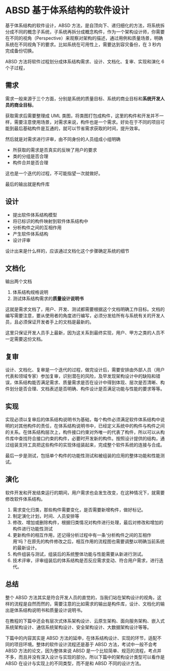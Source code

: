 # ABSD 基于体系结构的软件设计

基于体系结构的软件设计，ABSD 方法，是自顶向下、递归细化的方法，将系统拆分成不同的概念子系统，子系统再拆分成概念构件，作为一个架构设计师，你需要在不同的视角（Perspective）来观察对架构的描述，通过用例和质量场景，明确系统在不同视角下的要求。比如系统在可用性上，需要达到容灾备份，在 3 秒内完成备份切换。

ABSD 方法将软件过程划分成体系结构需求、设计、文档化、复审、实现和演化 6 个子过程，

## 需求

需求一般来源于三个方面，分别是系统的质量目标、系统的商业目标和**系统开发人员的商业目标**。

获取需求后需要整理成 UML 类图，将类图打包成构件，这里的构件和开发并不一样，需要注意使用场景，对需求来说，构件也是一个需求。好处在于不同的项目可能到最后基础构件是互通的，就可以节省需求获取的时间，提升效率。

然后就是对需求进行评审，由不同身份的人员组成小组明确

- 所获取的需求是否真实的反映了用户的要求
- 类的分组是否合理
- 构件合并是否合理

这也是一个迭代的过程，不可能指望一次就做好。

最后的输出就是构件库

## 设计

- 提出软件体系结构模型
- 将已标识的构件映射到软件体系结构中
- 分析构件之间的互相作用
- 产生软件体系结构
- 设计评审

设计出来是什么样的，应该通过文档化这个步骤确定系统的细节

## 文档化

输出两个文档

1. 体系结构规格说明
2. 测试体系结构需求的**质量设计说明书**

这就是需求文档了，用户、开发、测试都需要根据这个文档明确工作目标。文档的编写需要注意，要从使用者的角度进行编写，必须分发给所有与系统有关的开发人员，且必须保证开发者手上的文档是最新的。

这里只保证开发人员手上最新，因为这关系到最终实现，用户、甲方之类的人员不一定需要这份文档。

## 复审

设计、文档化、复审是一个迭代的过程，做完设计后，需要安排由外部人员（用户代表和领域专家）参加复审，识别潜在的风险，及早发现架构设计中的缺陷和错误，体系结构能否满足需求、质量需求是否在设计中得到体现、层次是否清晰、构件划分是否合理、文档表述是否明确、构件设计是否满足功能与性能的要求等等。

## 实现

实现必须以复审后的体系结构说明书为基础，每个构件必须满足软件体系结构中说明的对其他构件的责任，在体系结构说明书中，已经定义系统中的构件与构件之间的关系。在体系结构层次上，构件接口约束对外唯一的代表了构件，所以可以从构件库中查找符合接口约束的构件，必要时开发新的构件。按照设计提供的结构，通过组装支持工具把这些构件的实现体组装起来，完成整个软件系统的连接与合成。

最后一步是测试，包括单个构件的功能性测试和被组装的应用的整体功能和性能测试。

## 演化

软件开发和开发结束运行的期间，用户需求也会发生改变，在这种情况下，就需要修改软件体系结构。

1. 需求变化归类，那些构件需要变化，是否需要新增构件，做好标记。
2. 制定演化计划，时间、人员安排等
3. 修改、增加或删除构件，根据归类情况对构件进行处理，最后对修改和增加的构件进行功能性测试
4. 更新构件的相互作用，还记得分析过程中有一条‘分析构件之间的互相作用’吗？在原先的构件修改之后，相互作用的流程图也需要调整以明确当前系统的最新设计。
5. 构件组装与测试，组装后的系统整体功能与性能需要从新进行测试。
6. 技术评审，评审组装后的体系结构是否反应需求变动、符合用户需求，进行迭代。

## 总结

整个 ABSD 方法其实是符合开发人员的直觉的，当我们站在架构设计的视角，这样的流程是自然而然的，需要注意的比如需求的输出是构件库，设计、文档化的输出是体系结构说明书和质量设计说明书。

在教程的下篇中还会有层次式体系架构设计、云原生架构、面向服务架构、嵌入式系统架构设计、通信系统架构设计、安全架构设计、大数据架构设计等等。

下篇中的内容其实是 ABSD 方法的延申，在体系结构设计、实现的环节，适配不同的项目环境。整体的软件设计流程还是基于 ABSD 方法，考试中一般不会考 ABSD 方法的论文，因为整体来说 ABSD 是一个比较简单、规范的流程，考点并不多，而且并没有深入设计与实现的部分。所以下篇中的架构设计类型可以看作是 ABSD 在设计与实现上的不同类型，而不是和 ABSD 不同的设计方法。
